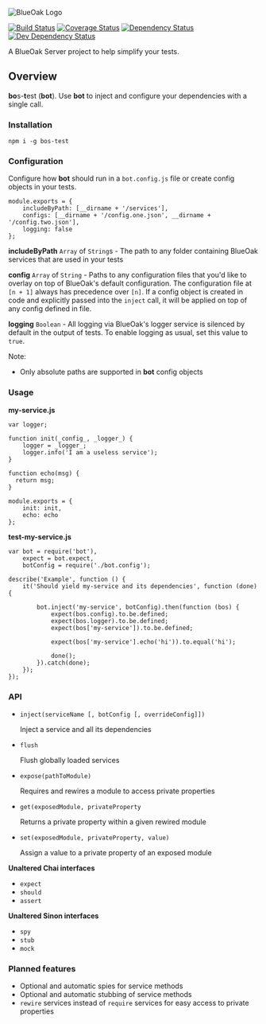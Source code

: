 ![BlueOak Logo](https://github.com/BlueOakJS/blueoak-server/wiki/images/blueoak.png)

[![Build Status](https://travis-ci.org/gconsidine/bos-test.svg?branch=master)](https://travis-ci.org/gconsidine/bos-test)
[![Coverage Status](https://coveralls.io/repos/github/gconsidine/bos-test/badge.svg?branch=master)](https://coveralls.io/github/gconsidine/bos-test?branch=master)
[![Dependency Status](https://david-dm.org/gconsidine/bos-test.svg)](https://david-dm.org/gconsidine/bos-test)
[![Dev Dependency Status](https://david-dm.org/gconsidine/bos-test/dev-status.svg)](https://david-dm.org/gconsidine/bos-test#info=devDependencies)

A BlueOak Server project to help simplify your tests.

## Overview

**bo**s-**t**est (**bot**). Use **bot** to inject and configure your dependencies with a single call.

### Installation

`npm i -g bos-test`

### Configuration

Configure how **bot** should run in a `bot.config.js` file or create config objects in your tests.


```
module.exports = {
    includeByPath: [__dirname + '/services'],
    configs: [__dirname + '/config.one.json', __dirname + '/config.two.json'],
    logging: false
};
```

**includeByPath** `Array` of `String`s - The path to any folder containing BlueOak services that are used in your tests


**config** `Array` of `String` - Paths to any configuration files that you\'d like to overlay on top of BlueOak's 
default configuration. The configuration file at `[n + 1]` always has precedence over `[n]`. If a config object 
is created in code and explicitly passed into the `inject` call, it will be applied on top of any config defined 
in file.

**logging** `Boolean` - All logging via BlueOak's logger service is silenced by default in the output of tests. To 
enable logging as usual, set this value to `true`.

Note:

  * Only absolute paths are supported in **bot** config objects

### Usage


**my-service.js**

```
var logger;

function init(_config_, _logger_) {
    logger = _logger_;      
    logger.info('I am a useless service');
}

function echo(msg) {
  return msg;
}

module.exports = {
    init: init,
    echo: echo
};
```

**test-my-service.js**
```
var bot = require('bot'),
    expect = bot.expect,
    botConfig = require('./bot.config');

describe('Example', function () {
    it('Should yield my-service and its dependencies', function (done) {

        bot.inject('my-service', botConfig).then(function (bos) {
            expect(bos.config).to.be.defined;
            expect(bos.logger).to.be.defined;
            expect(bos['my-service']).to.be.defined;

            expect(bos['my-service'].echo('hi')).to.equal('hi');

            done();
        }).catch(done);
    });
});
```

### API

  * `inject(serviceName [, botConfig [, overrideConfig]])`
     
    Inject a service and all its dependencies
     
  * `flush`

    Flush globally loaded services

  * `expose(pathToModule)`

    Requires and rewires a module to access private properties

  * `get(exposedModule, privateProperty`

    Returns a private property within a given rewired module

  * `set(exposedModule, privateProperty, value)`

    Assign a value to a private property of an exposed module


**Unaltered Chai interfaces**

  * `expect`
  * `should`
  * `assert`

**Unaltered Sinon interfaces**

  * `spy`
  * `stub`
  * `mock`

### Planned features

  * Optional and automatic spies for service methods
  * Optional and automatic stubbing of service methods
  * `rewire` services instead of `require` services for easy access to private properties

